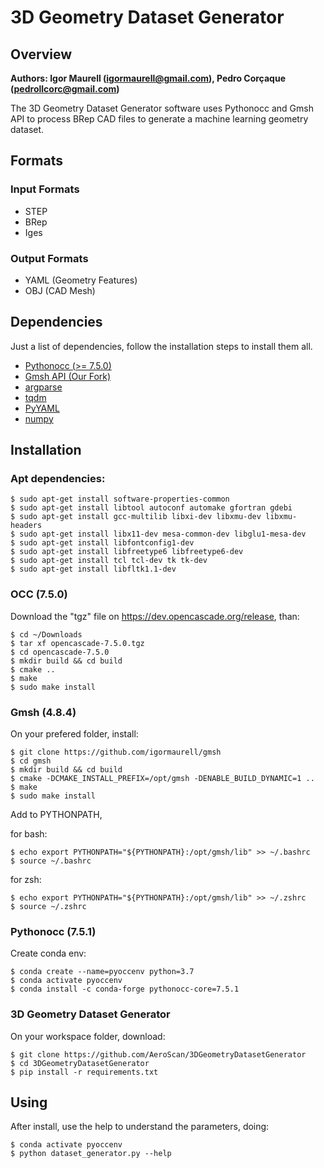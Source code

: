 # 3D Geometry Dataset Generator
## Overview
**Authors: Igor Maurell (igormaurell@gmail.com), Pedro Corçaque (pedrollcorc@gmail.com)**

The 3D Geometry Dataset Generator software uses Pythonocc and Gmsh API to process BRep CAD files to generate a machine learning geometry dataset.

## Formats
### Input Formats
- STEP
- BRep
- Iges
### Output Formats
- YAML (Geometry Features)
- OBJ (CAD Mesh)

## Dependencies
Just a list of dependencies, follow the installation steps to install them all.
- [Pythonocc (>= 7.5.0)](https://github.com/tpaviot/pythonocc-core)
- [Gmsh API (Our Fork)](https://github.com/igormaurell/gmsh)
- [argparse](https://pypi.org/project/argparse/)
- [tqdm](https://github.com/tqdm/tqdm)
- [PyYAML](https://pypi.org/project/PyYAML/)
- [numpy](https://pypi.org/project/numpy/)

## Installation

### Apt dependencies:

    $ sudo apt-get install software-properties-common
    $ sudo apt-get install libtool autoconf automake gfortran gdebi
    $ sudo apt-get install gcc-multilib libxi-dev libxmu-dev libxmu-headers
    $ sudo apt-get install libx11-dev mesa-common-dev libglu1-mesa-dev
    $ sudo apt-get install libfontconfig1-dev
    $ sudo apt-get install libfreetype6 libfreetype6-dev
    $ sudo apt-get install tcl tcl-dev tk tk-dev
    $ sudo apt-get install libfltk1.1-dev

### OCC (7.5.0)
Download the "tgz" file on https://dev.opencascade.org/release, than:

    $ cd ~/Downloads
    $ tar xf opencascade-7.5.0.tgz
    $ cd opencascade-7.5.0
    $ mkdir build && cd build
    $ cmake ..
    $ make
    $ sudo make install



### Gmsh (4.8.4)
On your prefered folder, install:

    $ git clone https://github.com/igormaurell/gmsh
    $ cd gmsh
    $ mkdir build && cd build
    $ cmake -DCMAKE_INSTALL_PREFIX=/opt/gmsh -DENABLE_BUILD_DYNAMIC=1 ..
    $ make
    $ sudo make install

Add to PYTHONPATH,

for bash:

    $ echo export PYTHONPATH="${PYTHONPATH}:/opt/gmsh/lib" >> ~/.bashrc
    $ source ~/.bashrc
    
for zsh:

    $ echo export PYTHONPATH="${PYTHONPATH}:/opt/gmsh/lib" >> ~/.zshrc
    $ source ~/.zshrc



### Pythonocc (7.5.1)
Create conda env:

    $ conda create --name=pyoccenv python=3.7
    $ conda activate pyoccenv
    $ conda install -c conda-forge pythonocc-core=7.5.1



### 3D Geometry Dataset Generator
On your workspace folder, download:

    $ git clone https://github.com/AeroScan/3DGeometryDatasetGenerator
    $ cd 3DGeometryDatasetGenerator
    $ pip install -r requirements.txt

## Using
After install, use the help to understand the parameters, doing:
    
    $ conda activate pyoccenv
    $ python dataset_generator.py --help